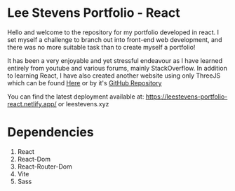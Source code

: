 # Lee Stevens Portfolio - React
Hello and welcome to the repository for my portfolio developed in react. I set myself a challenge to branch out into front-end web development, 
and there was no more suitable task than to create myself a portfolio!

It has been a very enjoyable and yet stressful endeavour as I have learned entirely from youtube and various forums, mainly StackOverflow. In addition to learning React, I have also
created another website using only ThreeJS which can be found <a href="https://leestevens-portfolio-three.netlify.app/">Here<a> or by it's 
<a href="https://github.com/leesprojects/Portfolio-Three">GitHub Repository<a>

You can find the latest deployment available at: https://leestevens-portfolio-react.netlify.app/ or leestevens.xyz

# Dependencies
<ol>
<li>React</li>
<li>React-Dom</li>
<li>React-Router-Dom</li>
<li>Vite</li>
<li>Sass</li>
</ol>
